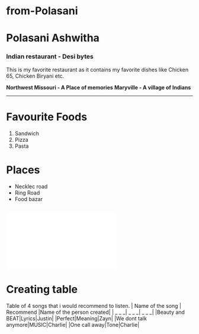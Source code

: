# from-Polasani

# Polasani Ashwitha 

### Indian restaurant - Desi bytes

This is my favorite restaurant as it contains my favorite dishes like Chicken 65, Chicken Biryani etc.

**Northwest Missouri - A Place of memories**
**Maryville -  A village of Indians** 

---

# Favourite Foods

1. Sandwich
2. Pizza
3. Pasta

#  Places

* Necklec road
* Ring Road
* Food bazar

![AboutAshwitha](MyMedia.md)
---
# Creating table
Table of 4 songs that i would recommend to listen.
| Name of the song | Recommend  |Name of the person created|
| _ _ _| _ _ _| _ _ _|
|Beauty and BEAT|Lyrics|Justin|
|Perfect|Meaning|Zayn|
|We dont talk anymore|MUSIC|Charlie|
|One call away|Tone|Charlie|


